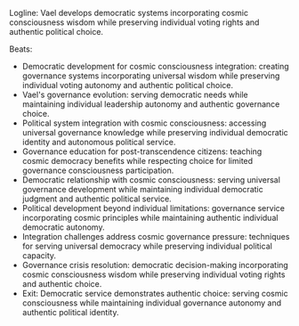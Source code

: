 ﻿---
series: 3
novella: 4
file: S3N4_CH11
type: chapter
pov: Vael
setting: Democratic evolution center - cosmic governance development
word_target_min: 1201
word_target_max: 2299
status: outline
---
Logline: Vael develops democratic systems incorporating cosmic consciousness wisdom while preserving individual voting rights and authentic political choice.

Beats:
- Democratic development for cosmic consciousness integration: creating governance systems incorporating universal wisdom while preserving individual voting autonomy and authentic political choice.
- Vael's governance evolution: serving democratic needs while maintaining individual leadership autonomy and authentic governance choice.
- Political system integration with cosmic consciousness: accessing universal governance knowledge while preserving individual democratic identity and autonomous political service.
- Governance education for post-transcendence citizens: teaching cosmic democracy benefits while respecting choice for limited governance consciousness participation.
- Democratic relationship with cosmic consciousness: serving universal governance development while maintaining individual democratic judgment and authentic political service.
- Political development beyond individual limitations: governance service incorporating cosmic principles while maintaining authentic individual democratic autonomy.
- Integration challenges address cosmic governance pressure: techniques for serving universal democracy while preserving individual political capacity.
- Governance crisis resolution: democratic decision-making incorporating cosmic consciousness wisdom while preserving individual voting rights and authentic choice.
- Exit: Democratic service demonstrates authentic choice: serving cosmic consciousness while maintaining individual governance autonomy and authentic political identity.
